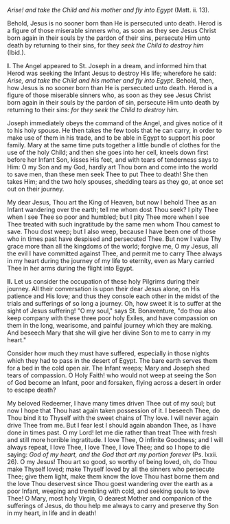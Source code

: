 
*Arise! and take the Child and his mother and fly into Egypt* (Matt. ii. 13).

Behold, Jesus is no sooner born than He is persecuted unto death. Herod is a figure of those miserable sinners who, as soon as they see Jesus Christ born again in their souls by the pardon of their sins, persecute Him unto death by returning to their sins, for they *seek the Child to destroy him* (Ibid.).

**I\.** The Angel appeared to St. Joseph in a dream, and informed him that Herod was seeking the Infant Jesus to destroy His life; wherefore he said: *Arise, and take the Child and his mother and fly into Egypt*. Behold, then, how Jesus is no sooner born than He is persecuted unto death. Herod is a figure of those miserable sinners who, as soon as they see Jesus Christ born again in their souls by the pardon of sin, persecute Him unto death by returning to their sins: *for they seek the Child to destroy him.*

Joseph immediately obeys the command of the Angel, and gives notice of it to his holy spouse. He then takes the few tools that he can carry, in order to make use of them in his trade, and to be able in Egypt to support his poor family. Mary at the same time puts together a little bundle of clothes for the use of the holy Child; and then she goes into her cell, kneels down first before her Infant Son, kisses His feet, and with tears of tenderness says to Him: O my Son and my God, hardly art Thou born and come into the world to save men, than these men seek Thee to put Thee to death! She then takes Him; and the two holy spouses, shedding tears as they go, at once set out on their journey.

My dear Jesus, Thou art the King of Heaven, but now I behold Thee as an Infant wandering over the earth; tell me whom dost Thou seek? I pity Thee when I see Thee so poor and humbled; but I pity Thee more when I see Thee treated with such ingratitude by the same men whom Thou camest to save. Thou dost weep; but I also weep, because I have been one of those who in times past have despised and persecuted Thee. But now I value Thy grace more than all the kingdoms of the world; forgive me, O my Jesus, all the evil I have committed against Thee, and permit me to carry Thee always in my heart during the journey of my life to eternity, even as Mary carried Thee in her arms during the flight into Egypt.

**II\.** Let us consider the occupation of these holy Pilgrims during their journey. All their conversation is upon their dear Jesus alone, on His patience and His love; and thus they console each other in the midst of the trials and sufferings of so long a journey. Oh, how sweet it is to suffer at the sight of Jesus suffering! \"O my soul,\" says St. Bonaventure, \"do thou also keep company with these three poor holy Exiles, and have compassion on them in the long, wearisome, and painful journey which they are making. And beseech Mary that she will give her divine Son to me to carry in my heart.\"

Consider how much they must have suffered, especially in those nights which they had to pass in the desert of Egypt. The bare earth serves them for a bed in the cold open air. The Infant weeps; Mary and Joseph shed tears of compassion. O Holy Faith! who would not weep at seeing the Son of God become an Infant, poor and forsaken, flying across a desert in order to escape death?

My beloved Redeemer, I have many times driven Thee out of my soul; but now I hope that Thou hast again taken possession of it. I beseech Thee, do Thou bind it to Thyself with the sweet chains of Thy love. I will never again drive Thee from me. But I fear lest I should again abandon Thee, as I have done in times past. O my Lord! let me die rather than treat Thee with fresh and still more horrible ingratitude. I love Thee, O infinite Goodness; and I will always repeat, I love Thee, I love Thee, I love Thee; and so I hope to die saying: *God of my heart, and the God that art my portion forever* (Ps. lxxii. 26). O my Jesus! Thou art so good, so worthy of being loved, oh, do Thou make Thyself loved; make Thyself loved by all the sinners who persecute Thee; give them light, make them know the love Thou hast borne them and the love Thou deservest since Thou goest wandering over the earth as a poor Infant, weeping and trembling with cold, and seeking souls to love Thee! O Mary, most holy Virgin, O dearest Mother and companion of the sufferings of Jesus, do thou help me always to carry and preserve thy Son in my heart, in life and in death!

